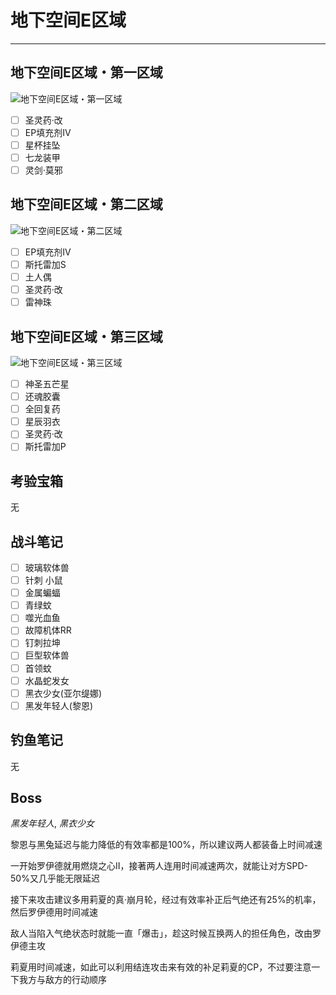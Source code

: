 # 地下空间E区域

---

## 地下空间E区域・第一区域

![地下空间E区域・第一区域]()

- [ ]  圣灵药·改
- [ ]  EP填充剂IV
- [ ]  星杯挂坠
- [ ]  七龙装甲
- [ ]  灵剑·莫邪

## 地下空间E区域・第二区域

![地下空间E区域・第二区域]()

- [ ]  EP填充剂IV
- [ ]  斯托雷加S
- [ ]  土人偶
- [ ]  圣灵药·改
- [ ]  雷神珠

## 地下空间E区域・第三区域

![地下空间E区域・第三区域]()

- [ ]  神圣五芒星
- [ ]  还魂胶囊
- [ ]  全回复药
- [ ]  星辰羽衣
- [ ]  圣灵药·改
- [ ]  斯托雷加P

## 考验宝箱

无

## 战斗笔记

- [ ]  玻璃软体兽
- [ ]  针刺 小鼠
- [ ]  金属蝙蝠
- [ ]  青绿蚊
- [ ]  噬光血鱼
- [ ]  故障机体RR
- [ ]  钉刺拉坤
- [ ]  巨型软体兽
- [ ]  首领蚊
- [ ]  水晶蛇发女
- [ ]  黑衣少女(亚尔缇娜)
- [ ]  黑发年轻人(黎恩)

## 钓鱼笔记

无

## Boss

*黑发年轻人*, *黑衣少女*

黎恩与黑兔延迟与能力降低的有效率都是100%，所以建议两人都装备上时间减速

一开始罗伊德就用燃烧之心II，接著两人连用时间减速两次，就能让对方SPD-50%又几乎能无限延迟

接下来攻击建议多用莉夏的真‧崩月轮，经过有效率补正后气绝还有25%的机率，然后罗伊德用时间减速

敌人当陷入气绝状态时就能一直「爆击」，趁这时候互换两人的担任角色，改由罗伊德主攻

莉夏用时间减速，如此可以利用结连攻击来有效的补足莉夏的CP，不过要注意一下我方与敌方的行动顺序